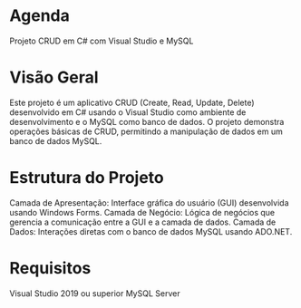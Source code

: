 # Agenda

Projeto CRUD em C# com Visual Studio e MySQL

# Visão Geral

Este projeto é um aplicativo CRUD (Create, Read, Update, Delete) desenvolvido em C# usando o Visual Studio como ambiente de desenvolvimento e o MySQL como banco de dados. O projeto demonstra operações básicas de CRUD, permitindo a manipulação de dados em um banco de dados MySQL.

# Estrutura do Projeto

Camada de Apresentação: Interface gráfica do usuário (GUI) desenvolvida usando Windows Forms.
Camada de Negócio: Lógica de negócios que gerencia a comunicação entre a GUI e a camada de dados.
Camada de Dados: Interações diretas com o banco de dados MySQL usando ADO.NET.

# Requisitos
Visual Studio 2019 ou superior
MySQL Server